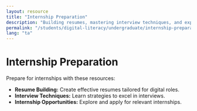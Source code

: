 ```yaml
---
layout: resource
title: "Internship Preparation"
description: "Building resumes, mastering interview techniques, and exploring internship opportunities to gain industry experience."
permalink: "/students/digital-literacy/undergraduate/internship-preparation/"
lang: "ta"
---
```


# Internship Preparation

Prepare for internships with these resources:

- **Resume Building:** Create effective resumes tailored for digital roles.
- **Interview Techniques:** Learn strategies to excel in interviews.
- **Internship Opportunities:** Explore and apply for relevant internships.
